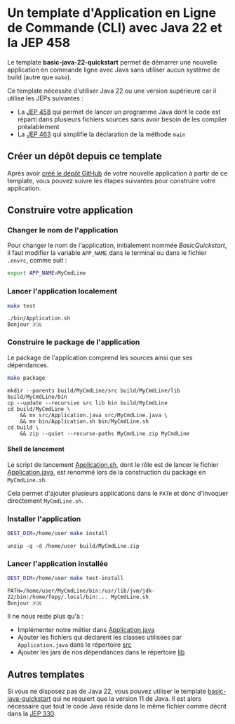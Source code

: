 # Un template d'Application en Ligne de Commande (CLI) avec Java 22 et la JEP 458

Le template **basic-java-22-quickstart** permet de démarrer une nouvelle application en commande ligne avec Java sans
utiliser aucun système de build (autre que `make`).

Ce template nécessite d'utiliser Java 22 ou une version supérieure car il utilise les JEPs suivantes :

* La [JEP 458](https://openjdk.org/jeps/458) qui permet de lancer un programme Java dont le code est réparti dans
  plusieurs fichiers sources sans avoir besoin de les compiler préalablement
* La [JEP 463](https://openjdk.org/jeps/463) qui simplifie la déclaration de la méthode `main`

## Créer un dépôt depuis ce template

Après avoir [créé le dépôt GitHub](https://github.com/new?template_name=basic-java-22-quickstart&template_owner=java-cli-apps)
de votre nouvelle application à partir de ce template, vous pouvez suivre les étapes suivantes pour construire votre application.

## Construire votre application

### Changer le nom de l'application

Pour changer le nom de l'application, initialement nommée _BasicQuickstart_, il faut modifier la variable `APP_NAME`
dans le terminal ou dans le fichier `.envrc`, comme suit :

```bash
export APP_NAME=MyCmdLine
```

### Lancer l'application localement

```bash
make test
```

```console
./bin/Application.sh
Bonjour 🇫🇷
```

### Construire le package de l'application

Le package de l'application comprend les sources ainsi que ses dépendances.

```bash
make package
```

```console
mkdir --parents build/MyCmdLine/src build/MyCmdLine/lib build/MyCmdLine/bin
cp --update --recursive src lib bin build/MyCmdLine
cd build/MyCmdLine \
	&& mv src/Application.java src/MyCmdLine.java \
	&& mv bin/Application.sh bin/MyCmdLine.sh
cd build \
	&& zip --quiet --recurse-paths MyCmdLine.zip MyCmdLine
```

#### Shell de lancement

Le script de lancement [Application.sh](bin/Application.sh), dont le rôle est de lancer le fichier
[Application.java](src/Application.java), est renommé lors de la construction du package en `MyCmdLine.sh`.

Cela permet d'ajouter plusieurs applications dans le `PATH` et donc d'invoquer directement `MyCmdLine.sh`.

### Installer l'application

```bash
DEST_DIR=/home/user make install
```

```console
unzip -q -d /home/user build/MyCmdLine.zip
```

### Lancer l'application installée

```bash
DEST_DIR=/home/user make test-install
```

```console
PATH=/home/user/MyCmdLine/bin:/usr/lib/jvm/jdk-22/bin:/home/fopy/.local/bin:... MyCmdLine.sh
Bonjour 🇫🇷
```

Il ne nous reste plus qu'à :

- Implémenter notre métier dans [Application.java](src/Application.java)
- Ajouter les fichiers qui déclarent les classes utilisées par `Application.java` dans le répertoire [src](src)
- Ajouter les jars de nos dépendances dans le répertoire [lib](lib)

## Autres templates

Si vous ne disposez pas de Java 22, vous pouvez utiliser le template [basic-java-quickstart](https://github.com/java-cli-apps/basic-java-quickstart)
qui ne requiert que la version 11 de Java. Il est alors nécessaire que tout le code Java réside dans le même fichier
comme décrit dans la [JEP 330](https://openjdk.org/jeps/330).
